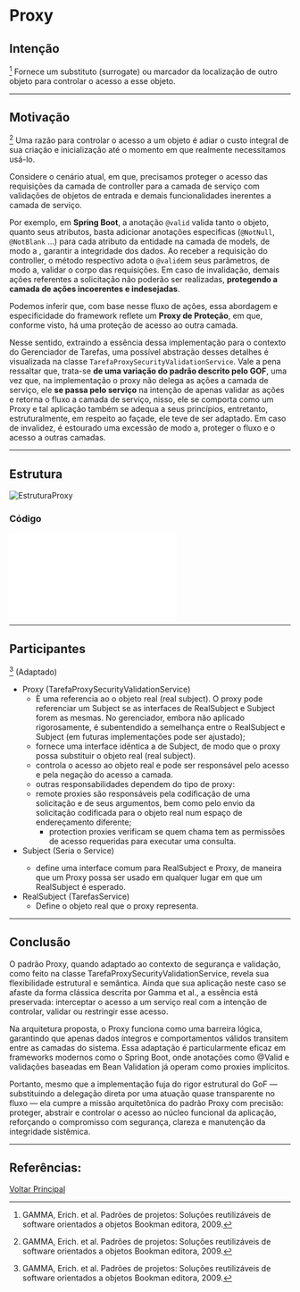 
# Proxy

## Intenção

[^GAMMA]
Fornece um substituto (surrogate) ou marcador da localização de outro objeto para controlar o acesso a esse objeto.

---

## Motivação

[^GAMMA]
Uma razão para controlar o acesso a um objeto é adiar o custo integral de sua criação e inicialização até o momento em que realmente necessitamos usá-lo.

Considere o cenário atual, em que, precisamos proteger o acesso das requisições da camada de controller para a camada de serviço com validações de objetos de entrada e demais funcionalidades inerentes a camada de serviço. 

Por exemplo, em **Spring Boot**, a anotação `@valid` valida tanto o objeto, quanto seus atributos, basta adicionar anotações especificas (`@NotNull`, `@NotBlank` ...) para cada atributo da entidade na camada de models, de modo a , garantir a integridade dos dados. Ao receber a requisição do controller, o método respectivo adota o `@valid`em seus parâmetros, de modo a, validar o corpo das requisições. Em caso de invalidação, demais ações referentes a solicitação não poderão ser realizadas, **protegendo a camada de ações incoerentes e indesejadas**.

Podemos inferir que, com base nesse fluxo de ações, essa abordagem e especificidade do framework reflete um **Proxy de Proteção**, em que, conforme visto, há uma proteção de acesso ao outra camada.

Nesse sentido, extraindo a essência dessa implementação para o contexto do Gerenciador de Tarefas,  uma possível abstração desses detalhes é visualizada na classe `TarefaProxySecurityValidationService`. Vale a pena ressaltar que, trata-se **de uma variação do padrão descrito pelo GOF**, uma vez que, na implementação o proxy não delega as ações a camada de serviço, ele **se passa pelo serviço** na intenção de apenas validar as ações e retorna o fluxo a camada de serviço, nisso, ele se comporta como um Proxy e tal aplicação também se adequa a seus princípios, entretanto, estruturalmente, em respeito ao façade, ele teve de ser adaptado. Em caso de invalidez, é estourado uma excessão de modo a, proteger o fluxo e o acesso a outras camadas.

---

## Estrutura

![EstruturaProxy](/out/estruturasUmls/padrões/proxy/proxy/proxy.png)

### Código

![CódigoProxy](/src/main/java/service/TarefaProxySecurityValidationService.java)

---

## Participantes

[^GAMMA] (Adaptado)

- Proxy (TarefaProxySecurityValidationService)
  - È uma referencia ao o objeto real (real subject). O proxy pode referenciar um Subject se as interfaces de RealSubject e Subject forem as mesmas. No gerenciador, embora não aplicado rigorosamente, é subentendido a semelhança entre o RealSubject e Subject (em futuras implementações pode ser ajustado);
  - fornece uma interface idêntica a de Subject, de modo que o proxy possa substituir o objeto real (real subject).
  - controla o acesso ao objeto real e pode ser responsável pelo acesso e pela negação do acesso a camada.
  - outras responsabilidades dependem do tipo de proxy:
  - remote proxies são responsáveis pela codificação de uma solicitação e de seus argumentos, bem como pelo envio da solicitação codificada para o objeto real num espaço de endereçamento diferente; 
    - protection proxies verificam se quem chama tem as permissões de acesso requeridas para executar uma consulta.
- Subject (Seria o Service<T>)
  - define uma interface comum para RealSubject e Proxy, de maneira que um Proxy possa ser usado em qualquer lugar em que um RealSubject é esperado.
- RealSubject (TarefasService)
  - Define o objeto real que o proxy representa.

---

## Conclusão

O padrão Proxy, quando adaptado ao contexto de segurança e validação, como feito na classe TarefaProxySecurityValidationService, revela sua flexibilidade estrutural e semântica. Ainda que sua aplicação neste caso se afaste da forma clássica descrita por Gamma et al., a essência está preservada: interceptar o acesso a um serviço real com a intenção de controlar, validar ou restringir esse acesso.

Na arquitetura proposta, o Proxy funciona como uma barreira lógica, garantindo que apenas dados íntegros e comportamentos válidos transitem entre as camadas do sistema. Essa adaptação é particularmente eficaz em frameworks modernos como o Spring Boot, onde anotações como @Valid e validações baseadas em Bean Validation já operam como proxies implícitos.

Portanto, mesmo que a implementação fuja do rigor estrutural do GoF — substituindo a delegação direta por uma atuação quase transparente no fluxo — ela cumpre a missão arquitetônica do padrão Proxy com precisão: proteger, abstrair e controlar o acesso ao núcleo funcional da aplicação, reforçando o compromisso com segurança, clareza e manutenção da integridade sistêmica.

---

## Referências:

[^GAMMA]: GAMMA, Erich. et al. Padrões de projetos: Soluções reutilizáveis de software orientados a objetos Bookman editora, 2009.

[Voltar Principal](index.md)
